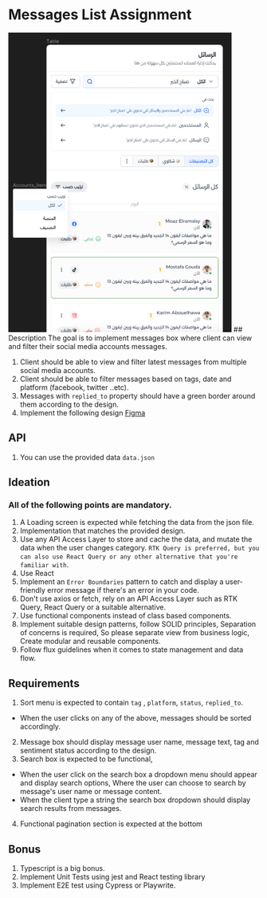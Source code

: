 # Messages List Assignment 

<img src="https://github.com/WaleedOmar87/senior-frontend-task/blob/main/design.png" alt="" height=600 />
## Description 
The goal is to implement messages box where client can view and filter their social media accounts messages.

1. Client should be able to view and filter latest messages from multiple social media accounts.
2. Client should be able to filter messages based on tags, date and platform (facebook, twitter ..etc). 
3. Messages with `replied_to` property should have a green border around them according to the design. 
4. Implement the following design [Figma](https://www.figma.com/file/iX9aac3t8rCi3obf3pScJb/Dashboard-Design?type=design&node-id=0-1&mode=design&t=2GnliSu40rj0X16B-0)

## API 
1. You can use the provided data `data.json`

## Ideation
### All of the following points are mandatory.
1. A Loading screen is expected while fetching the data from the json file.
2. Implementation that matches the provided design.
4. Use any API Access Layer to store and cache the data, and mutate the data when the user changes category.
`RTK Query is preferred, but you can also use React Query or any other alternative that you're familiar with`.
5. Use React
6. Implement an `Error Boundaries` pattern to catch and display a user-friendly error message if there's an error in your code.
7. Don't use axios or fetch, rely on an API Access Layer such as RTK Query, React Query or a suitable alternative.
8. Use functional components instead of class based components.
9. Implement suitable design patterns, follow SOLID principles, Separation of concerns is required, So please separate view from business logic, Create modular and reusable components.
10. Follow flux guidelines when it comes to state management and data flow.

## Requirements 
1. Sort menu is expected to contain `tag` , `platform`, `status`, `replied_to`.
- When the user clicks on any of the above, messages should be sorted accordingly.
2. Message box should display message user name, message text, tag and sentiment status according to the design.
3. Search box is expected to be functional, 
- When the user click on the search box a dropdown menu should appear and display search options, Where the user can choose to search by message's user name or message content.
- When the client type a string the search box dropdown should display search results from messages.
4. Functional pagination section is expected at the bottom


## Bonus 
1. Typescript is a big bonus.
2. Implement Unit Tests using jest and React testing library
3. Implement E2E test using Cypress or Playwrite.

